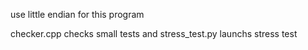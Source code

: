 use little endian for this program

checker.cpp checks small tests and stress_test.py launchs stress test 
